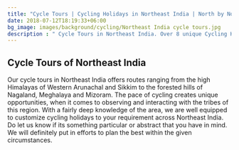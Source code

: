 ```yaml
---
title: "Cycle Tours | Cycling Holidays in Northeast India | North by Northeast Journeys"
date: 2018-07-12T18:19:33+06:00
bg_image: images/background/cycling/Northeast India cycle tours.jpg
description : " Cycle Tours in Northeast India. Over 8 unique Cycling Holidays across the beautiful states of northeast India"
---
```


## Cycle Tours of Northeast India

Our cycle tours in Northeast India offers routes ranging from the high Himalayas of Western Arunachal and Sikkim to the forested hills of Nagaland, Meghalaya and Mizoram. The pace of cycling creates unique opportunities, when it comes to observing and interacting with the tribes of this region. With a fairly deep knowledge of the area, we are well equipped to customize cycling holidays to your requirement across Northeast India. Do let us know if its something particular or abstract that you have in mind. We will definitely put in efforts to plan the best within the given circumstances.